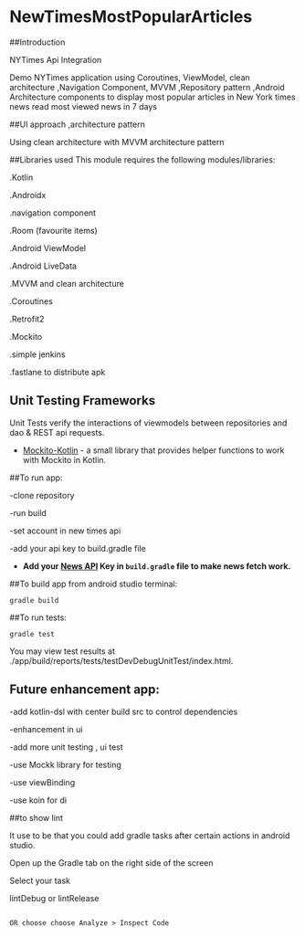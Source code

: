 # NewTimesMostPopularArticles

##Introduction

NYTimes Api Integration

Demo NYTimes application using Coroutines, ViewModel, clean architecture ,Navigation Component, MVVM ,Repository pattern ,Android Architecture components to display most popular articles in New York times news
read  most viewed news in 7  days

##UI approach ,architecture pattern

Using clean architecture with MVVM architecture pattern


##Libraries used
This module requires the following modules/libraries:

.Kotlin

.Androidx

.navigation component

.Room (favourite items)

.Android ViewModel

.Android LiveData

.MVVM and clean architecture

.Coroutines

.Retrofit2

.Mockito

.simple jenkins

.fastlane to distribute apk

## Unit Testing Frameworks

Unit Tests verify the interactions of viewmodels between repositories and dao & REST api requests.
- [Mockito-Kotlin](https://github.com/nhaarman/mockito-kotlin) - a small library that provides helper functions to work with Mockito in Kotlin.


##To run app:

-clone repository

-run build

-set account in new times api

-add your api key to build.gradle file

* **Add your [News API][13] Key in `build.gradle` file to make news fetch work.**


[13]: https://developer.nytimes.com/get-started



##To build app from android studio terminal:
```
gradle build
```

##To run tests:

```
gradle test
```

You may view test results at ./app/build/reports/tests/testDevDebugUnitTest/index.html.

## Future enhancement app:


-add kotlin-dsl with center build src to control dependencies

-enhancement in ui

-add more unit testing , ui test

-use Mockk library for testing

-use viewBinding

-use koin for di

##to show lint

It use to be that you could add gradle tasks after certain actions in android studio.

Open up the Gradle tab on the right side of the screen

Select your task


lintDebug 
or
lintRelease

```

OR choose choose Analyze > Inspect Code
```






